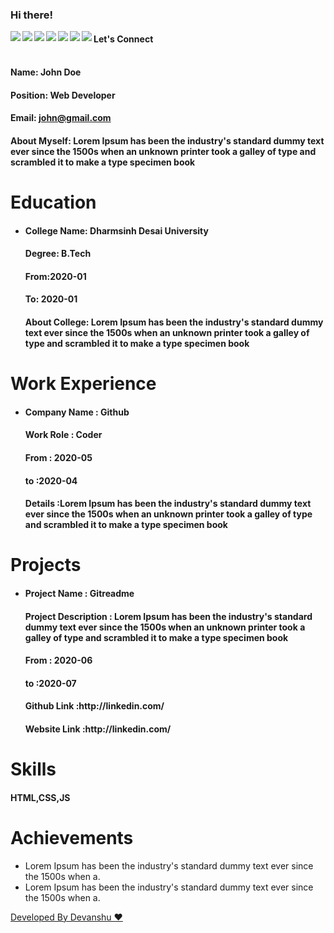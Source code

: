 
### Hi there!


<a href=https://www.facebook.com/> <img align="left" src="https://img.icons8.com/color/48/000000/facebook-new.png"></img></a>


<a href=http://linkedin.com/ > <img align="left" src="https://img.icons8.com/color/48/000000/linkedin.png"></img></a>


<a href=https://twitter.com/ > <img align="left" src="https://img.icons8.com/color/48/000000/twitter.png"></img></a>


<a href=https://github.com/ > <img align="left" src="https://img.icons8.com/color/48/000000/github--v1.png"></img></a>


<a href=https://www.instagram.com/ > <img align="left" src="https://img.icons8.com/color/48/000000/instagram-new.png"></img></a>


<a href=https://medium.com/ > <img align="left" src="https://img.icons8.com/color/48/000000/medium-monogram.png"></img></a>


<a href=Anything > <img align="left" src="https://img.icons8.com/color/48/000000/shrug-emoticon.png"></img></a>

#### Let's Connect<br>

#### <br>Name: John Doe

#### Position: Web Developer

#### Email: john@gmail.com

#### <h4>About Myself: Lorem Ipsum has been the industry's standard dummy text ever since the 1500s when an unknown printer took a galley of type and scrambled it to make a type specimen book</h4>

# Education


 - <h4>College Name: Dharmsinh Desai University</h4>
    
    <h4>Degree: B.Tech</h4>
    
    <h4>From:2020-01</h4>
    
    <h4>To: 2020-01</h4>
    
    <h4>About College: Lorem Ipsum has been the industry's standard dummy text ever since the 1500s when an unknown printer took a galley of type and scrambled it to make a type specimen book</h4>

# Work Experience

<ul>
<li><h4> Company Name : Github </h4> 
  <h4> Work Role : Coder</h4> 
  <h4> From : 2020-05 </h4> 
  <h4> to :2020-04 </h4> 
  <h4> Details :Lorem Ipsum has been the industry's standard dummy text ever since the 1500s when an unknown printer took a galley of type and scrambled it to make a type specimen book </h4> 
</li></ul>

# Projects

<ul>
<li> <h4>Project Name : Gitreadme</h4> 
<h4> Project Description : Lorem Ipsum has been the industry's standard dummy text ever since the 1500s when an unknown printer took a galley of type and scrambled it to make a type specimen book</h4> 
<h4>  From : 2020-06</h4> 
 <h4>  to :2020-07</h4> 
<h4>  Github Link :http://linkedin.com/</h4> 
<h4>  Website Link :http://linkedin.com/</h4> 
 </li></ul>

# Skills

<h4>HTML,CSS,JS</h4>

# Achievements

<ul><li>Lorem Ipsum has been the industry's standard dummy text ever since the 1500s when a.</li> <li>Lorem Ipsum has been the industry's standard dummy text ever since the 1500s when a.</li></ul>

[Developed By Devanshu ♥️](gitread.md)
